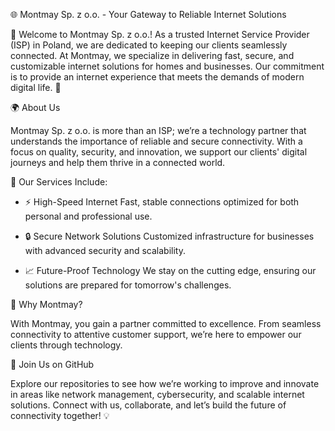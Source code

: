 🌐 Montmay Sp. z o.o. - Your Gateway to Reliable Internet Solutions

👋 Welcome to Montmay Sp. z o.o.!
As a trusted Internet Service Provider (ISP) in Poland, we are dedicated to keeping our clients seamlessly connected. At Montmay, we specialize in delivering fast, secure, and customizable internet solutions for homes and businesses. Our commitment is to provide an internet experience that meets the demands of modern digital life. 🚀

🌍 About Us

Montmay Sp. z o.o. is more than an ISP; we’re a technology partner that understands the importance of reliable and secure connectivity. With a focus on quality, security, and innovation, we support our clients' digital journeys and help them thrive in a connected world.

💼 Our Services Include:

- ⚡ High-Speed Internet
  Fast, stable connections optimized for both personal and professional use.

- 🔒 Secure Network Solutions
  Customized infrastructure for businesses with advanced security and scalability.

- 📈 Future-Proof Technology
  We stay on the cutting edge, ensuring our solutions are prepared for tomorrow's challenges.

🌟 Why Montmay?

With Montmay, you gain a partner committed to excellence. From seamless connectivity to attentive customer support, we’re here to empower our clients through technology.

🔗 Join Us on GitHub

Explore our repositories to see how we’re working to improve and innovate in areas like network management, cybersecurity, and scalable internet solutions. Connect with us, collaborate, and let’s build the future of connectivity together! 💡
